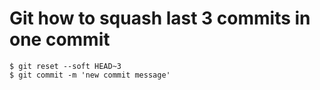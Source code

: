 # Git how to squash last 3 commits in one commit

```
$ git reset --soft HEAD~3
$ git commit -m 'new commit message'
```
